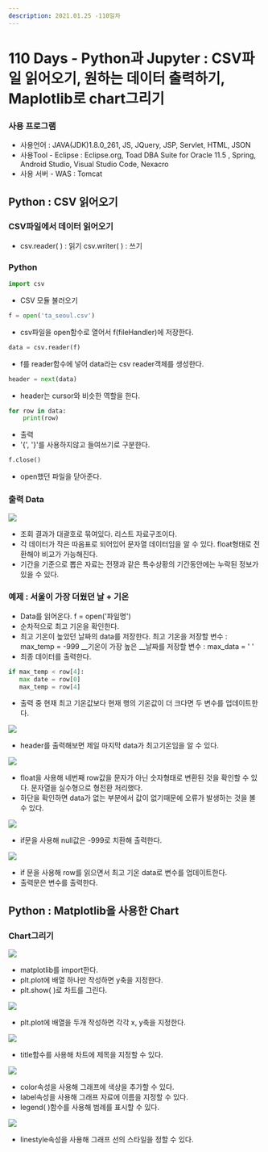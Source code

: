 ```yaml
---
description: 2021.01.25 -110일차
---
```


# 110 Days - Python과 Jupyter : CSV파일 읽어오기, 원하는 데이터 출력하기, Maplotlib로 chart그리기

### 사용 프로그램

* 사용언어 : JAVA\(JDK\)1.8.0\_261, JS, JQuery, JSP, Servlet, HTML, JSON
* 사용Tool  - Eclipse : Eclipse.org, Toad DBA Suite for Oracle 11.5 , Spring, Android Studio, Visual Studio Code, Nexacro
* 사용 서버 - WAS : Tomcat

## Python : CSV 읽어오기

### CSV파일에서 데이터 읽어오기

* csv.reader\( \) : 읽기 csv.writer\( \) : 쓰기

### Python

```python
import csv
```

* CSV 모듈 불러오기

```python
f = open('ta_seoul.csv')
```

* csv파일을 open함수로 열어서 f\(fileHandler\)에 저장한다.

```python
data = csv.reader(f)
```

* f를 reader함수에 넣어 data라는 csv reader객체를 생성한다.

```python
header = next(data)
```

* header는 cursor와 비슷한 역할을 한다.

```python
for row in data:
    print(row)
```

* 출력
* '{', '}'를 사용하지않고 들여쓰기로 구분한다.

```python
f.close()
```

* open했던 파일을 닫아준다.

### 출력 Data

![](../../.gitbook/assets/1%20%28113%29.png)

* 조회 결과가 대괄호로 묶여있다. 리스트 자료구조이다.
* 각 데이터가 작은 따옴표로 되어있어 문자열 데이터임을 알 수 있다. float형태로 전환해야 비교가 가능해진다.
* 기간을 기준으로 뽑은 자료는 전쟁과 같은 특수상황의 기간동안에는 누락된 정보가 있을 수 있다.

### 예제 : 서울이 가장 더웠던 날 + 기온

* Data를 읽어온다. f = open\('파일명'\)
* 순차적으로 최고 기온을 확인한다.
* 최고 기온이 높았던 날짜의 data를 저장한다. 최고 기온을 저장할 변수 : max\_temp = -999 __기온이 가장 높은 __날짜를 저장할 변수 : max\_data = ' '
* 최종 데이터를 출력한다.

```python
if max_temp < row[4]:
   max date = row[0]
   max_temp = row[4]
```

* 출력 중 현재 최고 기온값보다 현재 행의 기온값이 더 크다면 두 변수를 업데이트한다.

![](../../.gitbook/assets/2%20%2888%29.png)

* header를 출력해보면 제일 마지막 data가 최고기온임을 알 수 있다.

![](../../.gitbook/assets/3%20%2866%29.png)

* float을 사용해 네번째 row값을 문자가 아닌 숫자형태로 변환된 것을 확인할 수 있다. 문자열을 실수형으로 형전환 처리했다.
* 하단을 확인하면 data가 없는 부분에서 값이 없기때문에 오류가 발생하는 것을 볼 수 있다.

![](../../.gitbook/assets/4%20%2846%29.png)

* if문을 사용해 null값은 -999로 치환해 출력한다.

![](../../.gitbook/assets/1%20%28114%29.png)

* if 문을 사용해 row를 읽으면서 최고 기온 data로 변수를 업데이트한다.
* 출력문은 변수를 출력한다.

## Python : Matplotlib을 사용한 Chart

### Chart그리기

![](../../.gitbook/assets/2%20%2889%29.png)

* matplotlib를 import한다.
* plt.plot에 배열 하나만 작성하면 y축을 지정한다.
* plt.show\( \)로 차트를 그린다.

![](../../.gitbook/assets/3%20%2864%29.png)

* plt.plot에 배열을 두개 작성하면 각각 x, y축을 지정한다.

![](../../.gitbook/assets/4%20%2845%29.png)

* title함수를 사용해 차트에 제목을 지정할 수 있다.

![](../../.gitbook/assets/5%20%2832%29.png)

* color속성을 사용해 그래프에 색상을 추가할 수 있다.
* label속성을 사용해 그래프 자료에 이름을 지정할 수 있다.
* legend\( \)함수를 사용해 범례를 표시할 수 있다.

![](../../.gitbook/assets/6%20%2822%29.png)

* linestyle속성을 사용해 그래프 선의 스타일을 정할 수 있다.

